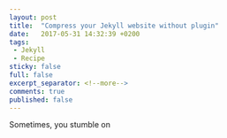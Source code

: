 ```yaml
---
layout: post
title:  "Compress your Jekyll website without plugin"
date:   2017-05-31 14:32:39 +0200
tags:
 - Jekyll
 - Recipe
sticky: false
full: false
excerpt_separator: <!--more-->
comments: true
published: false
---
```

Sometimes, you stumble on
